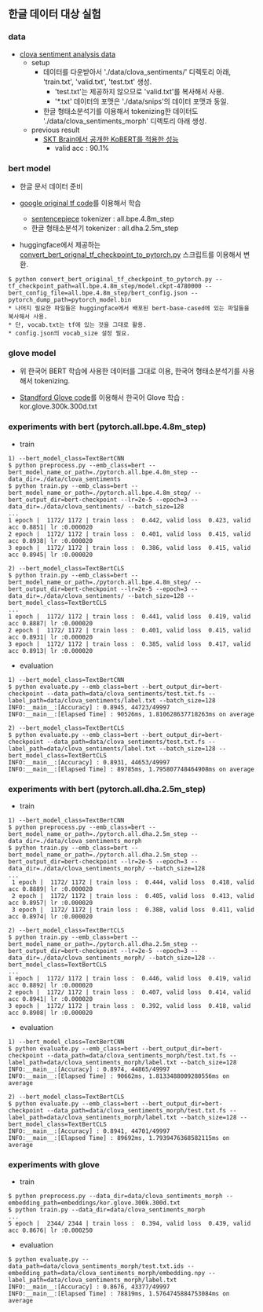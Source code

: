 ## 한글 데이터 대상 실험

### data

- [clova sentiment analysis data](https://github.com/e9t/nsmc)
  - setup
    - 데이터를 다운받아서 './data/clova_sentiments/' 디렉토리 아래, 'train.txt', 'valid.txt', 'test.txt' 생성.
      - 'test.txt'는 제공하지 않으므로 'valid.txt'를 복사해서 사용.
      - '*.txt' 데이터의 포맷은 './data/snips'의 데이터 포맷과 동일.
    - 한글 형태소분석기를 이용해서 tokenizing한 데이터도 './data/clova_sentiments_morph' 디렉토리 아래 생성.
  - previous result
    - [SKT Brain에서 공개한 KoBERT를 적용한 성능](https://github.com/SKTBrain/KoBERT#naver-sentiment-analysis)
      - valid acc : 90.1%

### bert model

- 한글 문서 데이터 준비

- [google original tf code](https://github.com/google-research/bert)를 이용해서 학습
  - [sentencepiece](https://github.com/google/sentencepiece) tokenizer : all.bpe.4.8m_step
  - 한글 형태소분석기 tokenizer : all.dha.2.5m_step

- huggingface에서 제공하는 [convert_bert_orignal_tf_checkpoint_to_pytorch.py](https://github.com/huggingface/transformers/blob/master/transformers/convert_bert_original_tf_checkpoint_to_pytorch.py) 스크립트를 이용해서 변환.
```
$ python convert_bert_original_tf_checkpoint_to_pytorch.py --tf_checkpoint_path=all.bpe.4.8m_step/model.ckpt-4780000 --bert_config_file=all.bpe.4.8m_step/bert_config.json --pytorch_dump_path=pytorch_model.bin
* 나머지 필요한 파일들은 huggingface에서 배포된 bert-base-cased에 있는 파일들을 복사해서 사용.
* 단, vocab.txt는 tf에 있는 것을 그대로 활용.
* config.json의 vocab_size 설정 필요.
```

### glove model

- 위 한국어 BERT 학습에 사용한 데이터를 그대로 이용, 한국어 형태소분석기를 사용해서 tokenizing.

- [Standford Glove code](https://github.com/stanfordnlp/GloVe)를 이용해서 한국어 Glove 학습 : kor.glove.300k.300d.txt

### experiments with bert (pytorch.all.bpe.4.8m_step)

- train
```
1) --bert_model_class=TextBertCNN
$ python preprocess.py --emb_class=bert --bert_model_name_or_path=./pytorch.all.bpe.4.8m_step --data_dir=./data/clova_sentiments
$ python train.py --emb_class=bert --bert_model_name_or_path=./pytorch.all.bpe.4.8m_step/ --bert_output_dir=bert-checkpoint --lr=2e-5 --epoch=3 --data_dir=./data/clova_sentiments/ --batch_size=128
...
1 epoch |  1172/ 1172 | train loss :  0.442, valid loss  0.423, valid acc 0.8851| lr :0.000020
2 epoch |  1172/ 1172 | train loss :  0.401, valid loss  0.415, valid acc 0.8938| lr :0.000020
3 epoch |  1172/ 1172 | train loss :  0.386, valid loss  0.415, valid acc 0.8945| lr :0.000020

2) --bert_model_class=TextBertCLS
$ python train.py --emb_class=bert --bert_model_name_or_path=./pytorch.all.bpe.4.8m_step/ --bert_output_dir=bert-checkpoint --lr=2e-5 --epoch=3 --data_dir=./data/clova_sentiments/ --batch_size=128 --bert_model_class=TextBertCLS
...
1 epoch |  1172/ 1172 | train loss :  0.441, valid loss  0.419, valid acc 0.8887| lr :0.000020
2 epoch |  1172/ 1172 | train loss :  0.401, valid loss  0.415, valid acc 0.8931| lr :0.000020
3 epoch |  1172/ 1172 | train loss :  0.385, valid loss  0.417, valid acc 0.8913| lr :0.000020
```

- evaluation
```
1) --bert_model_class=TextBertCNN
$ python evaluate.py --emb_class=bert --bert_output_dir=bert-checkpoint --data_path=data/clova_sentiments/test.txt.fs --label_path=data/clova_sentiments/label.txt --batch_size=128
INFO:__main__:[Accuracy] : 0.8945, 44723/49997
INFO:__main__:[Elapsed Time] : 90526ms, 1.810628637718263ms on average

2) --bert_model_class=TextBertCLS
$ python evaluate.py --emb_class=bert --bert_output_dir=bert-checkpoint --data_path=data/clova_sentiments/test.txt.fs --label_path=data/clova_sentiments/label.txt --batch_size=128 --bert_model_class=TextBertCLS
INFO:__main__:[Accuracy] : 0.8931, 44653/49997
INFO:__main__:[Elapsed Time] : 89785ms, 1.795807748464908ms on average
```

### experiments with bert (pytorch.all.dha.2.5m_step)
 
- train
```
1) --bert_model_class=TextBertCNN
$ python preprocess.py --emb_class=bert --bert_model_name_or_path=./pytorch.all.dha.2.5m_step --data_dir=./data/clova_sentiments_morph
$ python train.py --emb_class=bert --bert_model_name_or_path=./pytorch.all.dha.2.5m_step --bert_output_dir=bert-checkpoint --lr=2e-5 --epoch=3 --data_dir=./data/clova_sentiments_morph/ --batch_size=128
...
 1 epoch |  1172/ 1172 | train loss :  0.444, valid loss  0.418, valid acc 0.8889| lr :0.000020
 2 epoch |  1172/ 1172 | train loss :  0.405, valid loss  0.413, valid acc 0.8957| lr :0.000020
 3 epoch |  1172/ 1172 | train loss :  0.388, valid loss  0.411, valid acc 0.8974| lr :0.000020

2) --bert_model_class=TextBertCLS
$ python train.py --emb_class=bert --bert_model_name_or_path=./pytorch.all.dha.2.5m_step --bert_output_dir=bert-checkpoint --lr=2e-5 --epoch=3 --data_dir=./data/clova_sentiments_morph/ --batch_size=128 --bert_model_class=TextBertCLS
...
1 epoch |  1172/ 1172 | train loss :  0.446, valid loss  0.419, valid acc 0.8892| lr :0.000020
2 epoch |  1172/ 1172 | train loss :  0.407, valid loss  0.414, valid acc 0.8941| lr :0.000020
3 epoch |  1172/ 1172 | train loss :  0.392, valid loss  0.418, valid acc 0.8908| lr :0.000020
```

- evaluation
```
1) --bert_model_class=TextBertCNN
$ python evaluate.py --emb_class=bert --bert_output_dir=bert-checkpoint --data_path=data/clova_sentiments_morph/test.txt.fs --label_path=data/clova_sentiments_morph/label.txt --batch_size=128
INFO:__main__:[Accuracy] : 0.8974, 44865/49997
INFO:__main__:[Elapsed Time] : 90662ms, 1.8133488009280556ms on average

2) --bert_model_class=TextBertCLS
$ python evaluate.py --emb_class=bert --bert_output_dir=bert-checkpoint --data_path=data/clova_sentiments_morph/test.txt.fs --label_path=data/clova_sentiments_morph/label.txt --batch_size=128 --bert_model_class=TextBertCLS
INFO:__main__:[Accuracy] : 0.8941, 44701/49997
INFO:__main__:[Elapsed Time] : 89692ms, 1.7939476368582115ms on average
```

### experiments with glove

- train
```
$ python preprocess.py --data_dir=data/clova_sentiments_morph --embedding_path=embeddings/kor.glove.300k.300d.txt
$ python train.py --data_dir=data/clova_sentiments_morph
...
5 epoch |  2344/ 2344 | train loss :  0.394, valid loss  0.439, valid acc 0.8676| lr :0.000250
```

- evaluation
```
$ python evaluate.py --data_path=data/clova_sentiments_morph/test.txt.ids --embedding_path=data/clova_sentiments_morph/embedding.npy --label_path=data/clova_sentiments_morph/label.txt
INFO:__main__:[Accuracy] : 0.8676, 43377/49997
INFO:__main__:[Elapsed Time] : 78819ms, 1.5764745884753084ms on average
```
